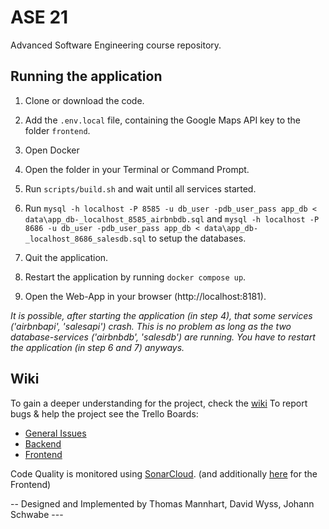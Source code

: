 # ASE 21
Advanced Software Engineering course repository.

## Running the application

1. Clone or download the code.


2. Add the ``.env.local`` file, containing the Google Maps API key to the folder ``frontend``.


3. Open Docker


4. Open the folder in your Terminal or Command Prompt.


5. Run ``scripts/build.sh`` and wait until all services started.
    

6. Run ``mysql -h localhost -P 8585 -u db_user -pdb_user_pass app_db < data\app_db-_localhost_8585_airbnbdb.sql`` and
   ``mysql -h localhost -P 8686 -u db_user -pdb_user_pass app_db < data\app_db-_localhost_8686_salesdb.sql`` to setup 
   the databases.
    

7. Quit the application.
    

8. Restart the application by running ``docker compose up``.


9. Open the Web-App in your browser (http://localhost:8181).


*It is possible, after starting the application (in step 4), that some services 
('airbnbapi', 'salesapi') crash. This is no problem as long as the two database-services
('airbnbdb', 'salesdb') are running. You have to restart the application (in step 6 and 7) anyways.*

## Wiki

To gain a deeper understanding for the project, check the [wiki](https://github.com/johannschwabe/ASEv3/wiki)
To report bugs & help the project see the Trello Boards:
* [General Issues](https://trello.com/b/vKnwu8M5/general)
* [Backend](https://trello.com/b/wzDBzvwY/backend)
* [Frontend](https://trello.com/b/vw6tmCrR/frontend)

Code Quality is monitored using [SonarCloud](https://sonarcloud.io/organizations/johannschwabe/projects?sort=name). 
(and additionally [here](https://github.com/johannschwabe/ASEv3/tree/main/frontend) for the Frontend)

-- Designed and Implemented by Thomas Mannhart, David Wyss, Johann Schwabe ---
